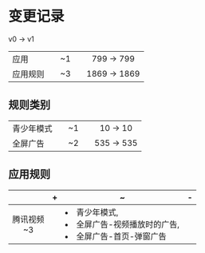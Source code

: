 # 变更记录

v0 -> v1

||||||
|-|:-:|:-:|:-:|:-:|
|应用||~1||799 -> 799|
|应用规则||~3||1869 -> 1869|

## 规则类别

||||||
|-|:-:|:-:|:-:|:-:|
|青少年模式||~1||10 -> 10|
|全屏广告||~2||535 -> 535|

## 应用规则

||+|~|-|
|:-:|-|-|-|
|腾讯视频<br>~3||<li>青少年模式,<li>全屏广告-视频播放时的广告,<li>全屏广告-首页-弹窗广告||
